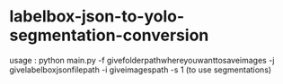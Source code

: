 # labelbox-json-to-yolo-segmentation-conversion

usage : python main.py -f givefolderpathwhereyouwanttosaveimages -j givelabelboxjsonfilepath -i giveimagespath -s 1 (to use segmentations)
